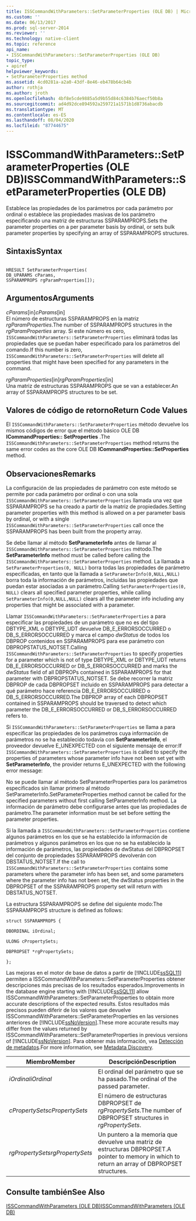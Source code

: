 ```yaml
---
title: ISSCommandWithParameters::SetParameterProperties (OLE DB) | Microsoft Docs
ms.custom: ''
ms.date: 06/13/2017
ms.prod: sql-server-2014
ms.reviewer: ''
ms.technology: native-client
ms.topic: reference
api_name:
- ISSCommandWithParameters::SetParameterProperties (OLE DB)
topic_type:
- apiref
helpviewer_keywords:
- SetParameterProperties method
ms.assetid: 4cd0281a-a2a0-43df-8e46-eb478b64cb4b
author: rothja
ms.author: jroth
ms.openlocfilehash: 4bf8e5cde9885a5d9b55d84c6384b76aecf50b8a
ms.sourcegitcommit: ad4d92dce894592a259721a1571b1d8736abacdb
ms.translationtype: MT
ms.contentlocale: es-ES
ms.lasthandoff: 08/04/2020
ms.locfileid: "87744675"
---
```

# <a name="isscommandwithparameterssetparameterproperties-ole-db"></a><span data-ttu-id="fa6f5-102">ISSCommandWithParameters::SetParameterProperties (OLE DB)</span><span class="sxs-lookup"><span data-stu-id="fa6f5-102">ISSCommandWithParameters::SetParameterProperties (OLE DB)</span></span>
  <span data-ttu-id="fa6f5-103">Establece las propiedades de los parámetros por cada parámetro por ordinal o establece las propiedades masivas de los parámetro especificando una matriz de estructuras SSPARAMPROPS.</span><span class="sxs-lookup"><span data-stu-id="fa6f5-103">Sets the parameter properties on a per parameter basis by ordinal, or sets bulk parameter properties by specifying an array of SSPARAMPROPS structures.</span></span>  
  
## <a name="syntax"></a><span data-ttu-id="fa6f5-104">Sintaxis</span><span class="sxs-lookup"><span data-stu-id="fa6f5-104">Syntax</span></span>  
  
```  
  
HRESULT SetParameterProperties(  
DB_UPARAMS cParams,   
SSPARAMPROPS rgParamProperties[]);  
```  
  
## <a name="arguments"></a><span data-ttu-id="fa6f5-105">Argumentos</span><span class="sxs-lookup"><span data-stu-id="fa6f5-105">Arguments</span></span>  
 <span data-ttu-id="fa6f5-106">*cParams*[in]</span><span class="sxs-lookup"><span data-stu-id="fa6f5-106">*cParams*[in]</span></span>  
 <span data-ttu-id="fa6f5-107">El número de estructuras SSPARAMPROPS en la matriz *rgParamProperties*.</span><span class="sxs-lookup"><span data-stu-id="fa6f5-107">The number of SSPARAMPROPS structures in the *rgParamProperties* array.</span></span> <span data-ttu-id="fa6f5-108">Si este número es cero, `ISSCommandWithParameters::SetParameterProperties` eliminará todas las propiedades que se puedan haber especificado para los parámetros del comando.</span><span class="sxs-lookup"><span data-stu-id="fa6f5-108">If this number is zero, `ISSCommandWithParameters::SetParameterProperties` will delete all properties that might have been specified for any parameters in the command.</span></span>  
  
 <span data-ttu-id="fa6f5-109">*rgParamProperties*[in]</span><span class="sxs-lookup"><span data-stu-id="fa6f5-109">*rgParamProperties*[in]</span></span>  
 <span data-ttu-id="fa6f5-110">Una matriz de estructuras SSPARAMPROPS que se van a establecer.</span><span class="sxs-lookup"><span data-stu-id="fa6f5-110">An array of SSPARAMPROPS structures to be set.</span></span>  
  
## <a name="return-code-values"></a><span data-ttu-id="fa6f5-111">Valores de código de retorno</span><span class="sxs-lookup"><span data-stu-id="fa6f5-111">Return Code Values</span></span>  
 <span data-ttu-id="fa6f5-112">El `ISSCommandWithParameters::SetParameterProperties` método devuelve los mismos códigos de error que el método básico OLE DB **ICommandProperties:: SetProperties** .</span><span class="sxs-lookup"><span data-stu-id="fa6f5-112">The `ISSCommandWithParameters::SetParameterProperties` method returns the same error codes as the core OLE DB **ICommandProperties::SetProperties** method.</span></span>  
  
## <a name="remarks"></a><span data-ttu-id="fa6f5-113">Observaciones</span><span class="sxs-lookup"><span data-stu-id="fa6f5-113">Remarks</span></span>  
 <span data-ttu-id="fa6f5-114">La configuración de las propiedades de parámetro con este método se permite por cada parámetro por ordinal o con una sola `ISSCommandWithParameters::SetParameterProperties` llamada una vez que SSPARAMPROPS se ha creado a partir de la matriz de propiedades.</span><span class="sxs-lookup"><span data-stu-id="fa6f5-114">Setting parameter properties with this method is allowed on a per parameter basis by ordinal, or with a single `ISSCommandWithParameters::SetParameterProperties` call once the SSPARAMPROPS has been built from the property array.</span></span>  
  
 <span data-ttu-id="fa6f5-115">Se debe llamar al método **SetParameterInfo** antes de llamar al `ISSCommandWithParameters::SetParameterProperties` método.</span><span class="sxs-lookup"><span data-stu-id="fa6f5-115">The **SetParameterInfo** method must be called before calling the `ISSCommandWithParameters::SetParameterProperties` method.</span></span> <span data-ttu-id="fa6f5-116">La llamada a `SetParameterProperties(0, NULL)` borra todas las propiedades de parámetro especificadas, en tanto que la llamada a `SetParameterInfo(0,NULL,NULL)` borra toda la información de parámetros, incluidas las propiedades que puedan estar asociadas a un parámetro.</span><span class="sxs-lookup"><span data-stu-id="fa6f5-116">Calling `SetParameterProperties(0, NULL)` clears all specified parameter properties, while calling `SetParameterInfo(0,NULL,NULL)` clears all the parameter info including any properties that might be associated with a parameter.</span></span>  
  
 <span data-ttu-id="fa6f5-117">Llamar `ISSCommandWithParameters::SetParameterProperties` a para especificar las propiedades de un parámetro que no es del tipo DBTYPE_XML o DBTYPE_UDT devuelve DB_E_ERRORSOCCURRED o DB_S_ERRORSOCCURRED y marca el campo *dwStatus* de todos los DBPROP contenidos en SSPARAMPROPS para ese parámetro con DBPROPSTATUS_NOTSET.</span><span class="sxs-lookup"><span data-stu-id="fa6f5-117">Calling `ISSCommandWithParameters::SetParameterProperties` to specify properties for a parameter which is not of type DBTYPE_XML or DBTYPE_UDT returns DB_E_ERRORSOCCURRED or DB_S_ERRORSOCCURRED and marks the *dwStatus* field of all DBPROPs contained in SSPARAMPROPS for that parameter with DBPROPSTATUS_NOTSET.</span></span> <span data-ttu-id="fa6f5-118">Se debe recorrer la matriz DBPROP de cada DBPROPSET incluido en SSPARAMPROPS para detectar a qué parámetro hace referencia DB_E_ERRORSOCCURRED o DB_S_ERRORSOCCURRED.</span><span class="sxs-lookup"><span data-stu-id="fa6f5-118">The DBPROP array of each DBPROPSET contained in SSPARAMPROPS should be traversed to detect which parameter the DB_E_ERRORSOCCURRED or DB_S_ERRORSOCCURRED refers to.</span></span>  
  
 <span data-ttu-id="fa6f5-119">Si `ISSCommandWithParameters::SetParameterProperties` se llama a para especificar las propiedades de los parámetros cuya información de parámetros no se ha establecido todavía con **SetParameterInfo**, el proveedor devuelve E_UNEXPECTED con el siguiente mensaje de error:</span><span class="sxs-lookup"><span data-stu-id="fa6f5-119">If `ISSCommandWithParameters::SetParameterProperties` is called to specify the properties of parameters whose parameter info have not been set yet with **SetParameterInfo**, the provider returns E_UNEXPECTED with the following error message:</span></span>  
  
 <span data-ttu-id="fa6f5-120">No se puede llamar al método SetParameterProperties para los parámetros especificados sin llamar primero al método SetParameterInfo.</span><span class="sxs-lookup"><span data-stu-id="fa6f5-120">SetParameterProperties method cannot be called for the specified parameters without first calling SetParameterInfo method.</span></span> <span data-ttu-id="fa6f5-121">La información de parámetro debe configurarse antes que las propiedades de parámetro.</span><span class="sxs-lookup"><span data-stu-id="fa6f5-121">The parameter information must be set before setting the parameter properties.</span></span>  
  
 <span data-ttu-id="fa6f5-122">Si la llamada a `ISSCommandWithParameters::SetParameterProperties` contiene algunos parámetros en los que se ha establecido la información de parámetros y algunos parámetros en los que no se ha establecido la información de parámetros, las propiedades de dwStatus del DBPROPSET del conjunto de propiedades SSPARAMPROPS devolverán con DBSTATUS_NOTSET.</span><span class="sxs-lookup"><span data-stu-id="fa6f5-122">If the call to `ISSCommandWithParameters::SetParameterProperties` contains some parameters where the parameter info has been set, and some parameters where the parameter info has not been set, the dwStatus properties in the DBPROPSET of the SSPARAMPROPS property set will return with DBSTATUS_NOTSET.</span></span>  
  
 <span data-ttu-id="fa6f5-123">La estructura SSPARAMPROPS se define del siguiente modo:</span><span class="sxs-lookup"><span data-stu-id="fa6f5-123">The SSPARAMPROPS structure is defined as follows:</span></span>  
  
 `struct SSPARAMPROPS {`  
  
 `DBORDINAL iOrdinal;`  
  
 `ULONG cPropertySets;`  
  
 `DBPROPSET *rgPropertySets;`  
  
 `};`  
  
 <span data-ttu-id="fa6f5-124">Las mejoras en el motor de base de datos a partir de [!INCLUDE[ssSQL11](../../includes/sssql11-md.md)] permiten a ISSCommandWithParameters::SetParameterProperties obtener descripciones más precisas de los resultados esperados.</span><span class="sxs-lookup"><span data-stu-id="fa6f5-124">Improvements in the database engine starting with [!INCLUDE[ssSQL11](../../includes/sssql11-md.md)] allow ISSCommandWithParameters::SetParameterProperties to obtain more accurate descriptions of the expected results.</span></span> <span data-ttu-id="fa6f5-125">Estos resultados más precisos pueden diferir de los valores que devuelve ISSCommandWithParameters::SetParameterProperties en las versiones anteriores de [!INCLUDE[ssNoVersion](../../includes/ssnoversion-md.md)].</span><span class="sxs-lookup"><span data-stu-id="fa6f5-125">These more accurate results may differ from the values returned by ISSCommandWithParameters::SetParameterProperties in previous versions of [!INCLUDE[ssNoVersion](../../includes/ssnoversion-md.md)].</span></span> <span data-ttu-id="fa6f5-126">Para obtener más información, vea [Detección de metadatos](../native-client/features/metadata-discovery.md).</span><span class="sxs-lookup"><span data-stu-id="fa6f5-126">For more information, see [Metadata Discovery](../native-client/features/metadata-discovery.md).</span></span>  
  
|<span data-ttu-id="fa6f5-127">Miembro</span><span class="sxs-lookup"><span data-stu-id="fa6f5-127">Member</span></span>|<span data-ttu-id="fa6f5-128">Descripción</span><span class="sxs-lookup"><span data-stu-id="fa6f5-128">Description</span></span>|  
|------------|-----------------|  
|<span data-ttu-id="fa6f5-129">*iOrdinal*</span><span class="sxs-lookup"><span data-stu-id="fa6f5-129">*iOrdinal*</span></span>|<span data-ttu-id="fa6f5-130">El ordinal del parámetro que se ha pasado.</span><span class="sxs-lookup"><span data-stu-id="fa6f5-130">The ordinal of the passed parameter.</span></span>|  
|<span data-ttu-id="fa6f5-131">*cPropertySets*</span><span class="sxs-lookup"><span data-stu-id="fa6f5-131">*cPropertySets*</span></span>|<span data-ttu-id="fa6f5-132">El número de estructuras DBPROPSET de *rgPropertySets*.</span><span class="sxs-lookup"><span data-stu-id="fa6f5-132">The number of DBPROPSET structures in *rgPropertySets*.</span></span>|  
|<span data-ttu-id="fa6f5-133">*rgPropertySets*</span><span class="sxs-lookup"><span data-stu-id="fa6f5-133">*rgPropertySets*</span></span>|<span data-ttu-id="fa6f5-134">Un puntero a la memoria que devuelve una matriz de estructuras DBPROPSET.</span><span class="sxs-lookup"><span data-stu-id="fa6f5-134">A pointer to memory in which to return an array of DBPROPSET structures.</span></span>|  
  
## <a name="see-also"></a><span data-ttu-id="fa6f5-135">Consulte también</span><span class="sxs-lookup"><span data-stu-id="fa6f5-135">See Also</span></span>  
 [<span data-ttu-id="fa6f5-136">ISSCommandWithParameters &#40;OLE DB&#41;</span><span class="sxs-lookup"><span data-stu-id="fa6f5-136">ISSCommandWithParameters &#40;OLE DB&#41;</span></span>](isscommandwithparameters-ole-db.md)  
  
  
